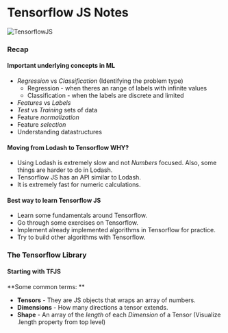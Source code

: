 # Tensorflow JS Notes

![TensorflowJS](https://www.tensorflow.org/site-assets/images/project-logos/tensorflow-js-logo-social.png)

### Recap

#### Important underlying concepts in ML

- *Regression* vs *Classification* (Identifying the problem type)
	- Regression - when theres an range of labels with infinite values
	- Classification - when the labels are discrete and limited
- *Features* vs *Labels*
- *Test* vs *Training* sets of data
- Feature *normalization*
- Feature *selection*
- Understanding datastructures

#### Moving from Lodash to Tensorflow **WHY?**

- Using Lodash is extremely slow and not *Numbers* focused. Also, some things are harder to do in Lodash.
- Tensorflow JS has an API similar to Lodash.
- It is extremely fast for numeric calculations.

#### **Best way to learn Tensorflow JS**

- Learn some fundamentals around Tensorflow.
- Go through some exercises on Tensorflow.
- Implement already implemented algorithms in Tensorflow for practice.
- Try to build other algorithms with Tensorflow.

### The Tensorflow Library

#### Starting with TFJS

**Some common terms: **
- **Tensors** - They are JS objects that wraps an array of numbers.
- **Dimensions** - How many directions a tensor extends. 
- **Shape** - An array of the *length* of each *Dimension* of a Tensor (Visualize .length property from top level) 
